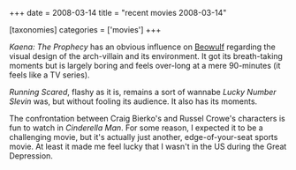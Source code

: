 +++
date = 2008-03-14
title = "recent movies 2008-03-14"

[taxonomies]
categories = ['movies']
+++

*Kaena: The Prophecy* has an obvious influence on [Beowulf] regarding
the visual design of the arch-villain and its environment. It got its
breath-taking moments but is largely boring and feels over-long at a
mere 90-minutes (it feels like a TV series).

*Running Scared*, flashy as it is, remains a sort of wannabe *Lucky
Number Slevin* was, but without fooling its audience. It also has its
moments.

The confrontation between Craig Bierko's and Russel Crowe's characters
is fun to watch in *Cinderella Man*. For some reason, I expected it to
be a challenging movie, but it's actually just another,
edge-of-your-seat sports movie. At least it made me feel lucky that I
wasn't in the US during the Great Depression.

  [Beowulf]: http://tshepang.net/beowulf-2007
